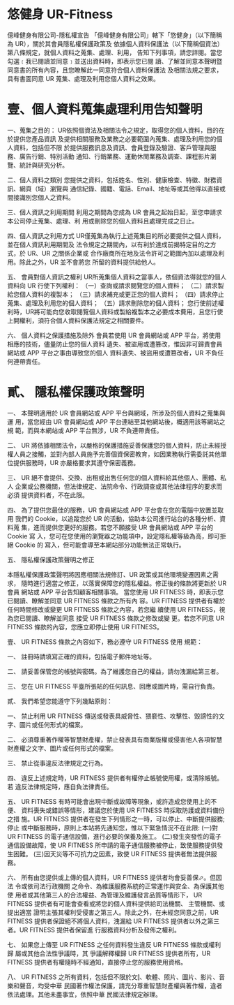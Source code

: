 # 悠健身 UR-Fitness 
億峰健身有限公司-隱私權宣告
「億峰健身有限公司」轄下「悠健身」（以下簡稱為 UR），關於其會員隱私權保護政策及 依據個人資料保護法（以下簡稱個資法）第八條規定，就個人資料之蒐集、處理、利用， 告知下列事項，請您詳閱。當您勾選﹝我已閱讀並同意﹞並送出資料時，即表示您已閱 讀、了解並同意本聲明暨同意書的所有內容，且您瞭解此一同意符合個人資料保護法 及相關法規之要求，具有書面同意 UR 蒐集、處理及利用您個人資料之效果。

# 壹、個人資料蒐集處理利用告知聲明 
一、蒐集之目的：
UR依照個資法及相關法令之規定，取得您的個人資料，目的在於提供您產品資訊 及提供相關服務及業務之必要範圍內蒐集、處理及利用您的個人資料，包括但不限 於提供服務訊息及資訊、會員登錄及驗證、客戶管理與服務、廣告行銷、特別活動 通知、行銷業務、運動休閒業務及調查、課程影片瀏覽、統計與研究分析。

二、個人資料之類別
您提供之資料，包括姓名、性別、健康檢查、特徵、財務資訊、網頁（域）瀏覽與 通信紀錄、國籍、電話、Email、地址等或其他得以直接或間接識別您個人之資料。

三、個人資訊之利用期間
利用之期間為您成為 UR 會員之起始日起，至您申請求本公司停止蒐集、處理、利 用或刪除您的個人資料且處理完成之日止。

四、個人資訊之利用方式
UR僅蒐集為執行上述蒐集目的所必要提供之個人資料，並在個人資訊利用期間及 法令規定之期間內，以有利於達成前揭特定目的之方式，於 UR、UR 之關係企業或 合作廠商所在地及法令許可之範圍內加以處理及利用。除此之外，UR 並不會將您 所留的資料提供給他人。

五、 會員對個人資訊之權利
UR所蒐集個人資料之當事人，依個資法得就您的個人資料向 UR 行使下列權利：
（一）查詢或請求閱覽您的個人資料；
（二）請求製給您個人資料的複製本；
（三）請求補充或更正您的個人資料；
（四）請求停止蒐集、處理及利用您的個人資料；
（五）請求刪除您的個人資料；
您行使前述權利時，UR將可能向您收取閱覽個人資料或製給複製本之必要成本費用，且您行使上開權利，須符合個人資料保護法規定之相關要件。

六、 個人資料之保護措施及除外
會員若使用 UR 會員網站或 APP 平台，將使用相應的技術，儘量防止您的個人資料 遺失、被盜用或遭篡改，惟因非可歸責會員網站或 APP 平台之事由導致您的個人 資料遺失、被盜用或遭篡改者，UR 不負任何連帶責任。


# 貳、 隱私權保護政策聲明
一、 本聲明適用於 UR 會員網站或 APP 平台與網域，所涉及的個人資料之蒐集與運 用，當您經由 UR 會員網站或 APP 平台連結至其他網站後，概適用該等網站之規 範，而與本網站或 APP 平台無涉，UR 不負連帶責任。

二、 UR 將依據相關法令，以嚴格的保護措施妥善保護您的個人資料，防止未經授 權人員之接觸，並對內部人員施予完善個資保密教育，如因業務執行需委託其他單 位提供服務時，UR 亦嚴格要求其遵守保密義務。

三、 UR 絕不會提供、交換、出租或出售任何您的個人資料給其他個人、團體、私人 企業或公務機關，但法律規定、法院命令、行政調查或其他法律程序的要求而必須 提供資料者，不在此限。

四、 為了提供您最佳的服務，UR 會員網站或 APP 平台會在您的電腦中放置並取用 我們的 Cookie，以追蹤您於 UR 的活動，協助本公司進行站台的各種分析、資料蒐 集，進而提供您更好的服務。若您不願接受 UR 會員網站或 APP 平台的 Cookie 寫 入，您可在您使用的瀏覽器之功能項中，設定隱私權等級為高，即可拒絕 Cookie 的 寫入，但可能會導至本網站部分功能無法正常執行。

五、 隱私權保護政策聲明之修正


本隱私權保護政策聲明將因應相關法規修訂、UR 政策或其他環境變遷因素之需求， 隨時進行適當之修正，以落實保障您的隱私權益。修正後的條款將更新於 UR 會員 網站或 APP 平台告知顧客相關事項。
當您使用 UR FITNESS 時，即表示您已閱讀、瞭解並同意 UR FITNESS 條款之所有內 容。UR FITNESS 提供者有權於任何時間修改或變更 UR FITNESS 條款之內容，若您繼 續使用 UR FITNESS，視為您已閱讀、瞭解並同意 接受 UR FITNESS 條款之修改或變 更。若您不同意 UR FITNESS 條款的內容，您應立即停止使用 UR FITNESS。

壹、 UR FITNESS 條款之內容如下，務必遵守 UR FITNESS 使用 規範：

一、 註冊時請填寫正確的資料，包括電子郵件地址等。

二、 請妥善保管您的帳號與密碼。為了維護您自己的權益，請勿洩漏給第三者。

三、 您在 UR FITNESS 平臺所張貼的任何訊息、回應或圖片時，需自行負責。

貳、 我們希望您能遵守下列幾點原則：

一、 禁止利用 UR FITNESS 傳送或發表具威脅性、猥褻性、攻擊性、毀謗性的文 字、圖片或任何形式的檔案。

二、 必須尊重著作權等智慧財產權，禁止發表具有商業版權或侵害他人各項智慧 財產權之文字、圖片或任何形式的檔案。

三、 禁止從事違反法律規定之行為。

四、 違反上述規定時，UR FITNESS 提供者有權停止帳號使用權，或清除帳號。若 違反法律規定時，應自負法律責任。

五、 UR FITNESS 有時可能會出現中斷或故障等現象，或許造成您使用上的不便、 資料喪失或錯誤等情形，建議您於使用 UR FITNESS 時採取防護或資料備份之措 施。UR FITNESS 提供者在發生下列情形之一時，可以停止、中斷提供服務;停止 或中斷服務時，原則上本站將先通知您，惟以下緊急情況不在此限:
(一)對 UR FITNESS 的電子通信設備，進行必要的保養及施工。
(二)發生突發性的電子通信設備故障，使 UR FITNESS 所申請的電子通信服務被停止，致使服務提供發生困難。
(三)因天災等不可抗力之因素，致使 UR FITNESS 提供者無法提供服務。

六、 所有由您提供或上傳的個人資料，UR FITNESS 提供者均會妥善保⬀。但因法 令或依司法行政機關 之命令、為維護服務系統的正常運作與安全、為保護其他使 用者或其他第三人的合法權益、為管理及維護發言品質等情形下， UR FITNESS 提供者有可能會查看或將您的個人資料提供給司法機關、 主管機關、或提出適當 證明主張其權利受侵害之第三人。除此之外，在未經您同意之前，UR FITNESS 提供者保證絕不將個人資料，洩漏給 UR FITNESS 提供者以外之第三者。UR FITNESS 提供者保留進 行服務資料分析及發佈之權利。

七、 如果您上傳至 UR FITNESS 之任何資料發生違反 UR FITNESS 條款或權利歸 屬或其他合法性爭議時，其 爭議解釋權歸 UR FITNESS 提供者所有，UR FITNESS 提供者有權隨時不經通知，直接停止您的服務使用資格。

八、 UR FITNESS 之所有資料，包括但不限於文⫿、軟體、照片、圖片、影片、音 樂和聲音，均受中華 民國著作權法保護，請充分尊重智慧財產權與著作權，違者 依法處理。其他未盡事宜，依照中華 民國法律規定辦理。
